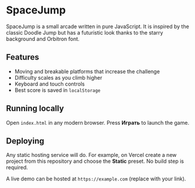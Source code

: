 # SpaceJump

SpaceJump is a small arcade written in pure JavaScript. It is inspired by the classic Doodle Jump but has a futuristic look thanks to the starry background and Orbitron font.


## Features

- Moving and breakable platforms that increase the challenge
- Difficulty scales as you climb higher
- Keyboard and touch controls
- Best score is saved in `localStorage`

## Running locally

Open `index.html` in any modern browser. Press **Играть** to launch the game.

## Deploying

Any static hosting service will do. For example, on Vercel create a new project from this repository and choose the **Static** preset. No build step is required.

A live demo can be hosted at `https://example.com` (replace with your link).
